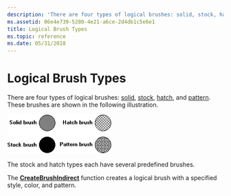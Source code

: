 ```yaml
---
description: 'There are four types of logical brushes: solid, stock, hatch, and pattern. These brushes are shown in the following illustration.'
ms.assetid: 06e4e739-5280-4e21-a6ce-2d4db1c5e6e1
title: Logical Brush Types
ms.topic: reference
ms.date: 05/31/2018
---
```


# Logical Brush Types

There are four types of logical brushes: [solid](solid-brush.md), [stock](stock-brush.md), [hatch](hatch-brush.md), and [pattern](pattern-brush.md). These brushes are shown in the following illustration.

![illustration showing four circles, each filled by a different brush type: solid, stock, hatch, and pattern](images/csbru-02.png)

The stock and hatch types each have several predefined brushes.

The [**CreateBrushIndirect**](/windows/desktop/api/Wingdi/nf-wingdi-createbrushindirect) function creates a logical brush with a specified style, color, and pattern.

 

 



